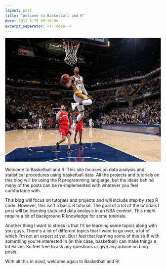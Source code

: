 ```yaml
---
layout: post
title: "Welcome to Basketball and R"
date: 2017-3-23 00:10:00
excerpt_separator: <!--more-->
---
```




<center><img src="/images/pg.jpg" width="650" height="400"></center>


Welcome to Basketball and R! This site focuses on data analysis and
statistical procedures using basketball data. <!--more--> All the projects and
tutorials on this blog will be using the R programming language, but the
ideas behind many of the posts can be re-implemented with whatever you
feel comfortable with.

This blog will focus on tutorials and projects and will include step by
step R code. However, this isn't a basic R tutorial. The goal of a lot
of the tutorials I post will be learning stats and data analysis in an
NBA context. This might require a bit of background R knowledge for some
tutorials.

Another thing I want to stress is that I'll be learning some topics
along with you guys. There's a lot of different topics that I want to go
over, a lot of which I'm not an expert at yet. But I feel that learning
some of this stuff with something you're interested in (in this case,
basketball) can make things a lot easier. So feel free to ask any
questions or give any advice on blog posts.

With all this in mind, welcome again to Basketball and R!
